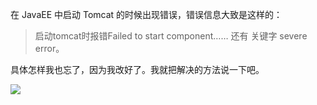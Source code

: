 在 JavaEE 中启动 Tomcat 的时候出现错误，错误信息大致是这样的：

> 启动tomcat时报错Failed to start component……
还有 关键字 severe error。
 
具体怎样我也忘了，因为我改好了。我就把解决的方法说一下吧。

![](https://jaeger.itscoder.com/img/monkey.jpg)